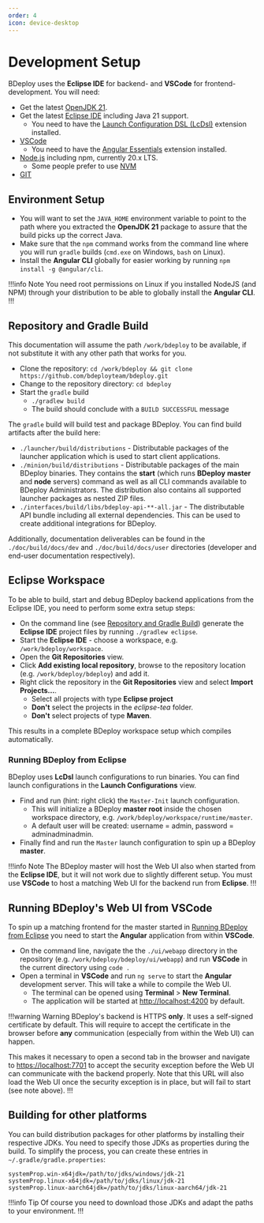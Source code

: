 ```yaml
---
order: 4
icon: device-desktop
---
```

# Development Setup

BDeploy uses the **Eclipse IDE** for backend- and **VSCode** for frontend-development. You will need:

* Get the latest [OpenJDK 21](https://adoptium.net/).
* Get the latest [Eclipse IDE](https://www.eclipse.org/downloads/) including Java 21 support.
    * You need to have the [Launch Configuration DSL (LcDsl)](https://marketplace.eclipse.org/content/launch-configuration-dsl) extension installed.
* [VSCode](https://code.visualstudio.com/download)
    * You need to have the [Angular Essentials](https://marketplace.visualstudio.com/items?itemName=johnpapa.angular-essentials) extension installed.
* [Node.js](https://nodejs.org/de) including npm, currently 20.x LTS.
    * Some people prefer to use [NVM](https://github.com/nvm-sh/nvm)
* [GIT](https://git-scm.com/downloads)

## Environment Setup

* You will want to set the `JAVA_HOME` environment variable to point to the path where you extracted the **OpenJDK 21** package to assure that the build picks up the correct Java.
* Make sure that the `npm` command works from the command line where you will run `gradle` builds (`cmd.exe` on Windows, `bash` on Linux).
* Install the **Angular CLI** globally for easier working by running `npm install -g @angular/cli`.

!!!info Note
You need root permissions on Linux if you installed NodeJS (and NPM) through your distribution to be able to globally install the **Angular CLI**.
!!!

## Repository and Gradle Build

This documentation will assume the path `/work/bdeploy` to be available, if not substitute it with any other path that works for you.

* Clone the repository: `cd /work/bdeploy && git clone https://github.com/bdeployteam/bdeploy.git`
* Change to the repository directory: `cd bdeploy`
* Start the `gradle` build
    * `./gradlew build`
    * The build should conclude with a `BUILD SUCCESSFUL` message

The `gradle` build will build test and package BDeploy. You can find build artifacts after the build here:

* `./launcher/build/distributions` - Distributable packages of the launcher application which is used to start client applications.
* `./minion/build/distributions` - Distributable packages of the main BDeploy binaries. They contains the **start** (which runs **BDeploy** **master** and **node** servers) command as well as all CLI commands available to BDeploy Administrators. The distribution also contains all supported launcher packages as nested ZIP files.
* `./interfaces/build/libs/bdeploy-api-**-all.jar` - The distributable API bundle including all external dependencies. This can be used to create additional integrations for BDeploy.

Additionally, documentation deliverables can be found in the `./doc/build/docs/dev` and `./doc/build/docs/user` directories (developer and end-user documentation respectively).

## Eclipse Workspace

To be able to build, start and debug BDeploy backend applications from the Eclipse IDE, you need to perform some extra setup steps:

* On the command line (see [Repository and Gradle Build](/devenv/#repository-and-gradle-build)) generate the **Eclipse IDE** project files by running `./gradlew eclipse`.
* Start the **Eclipse IDE** - choose a workspace, e.g. `/work/bdeploy/workspace`.
* Open the **Git Repositories** view.
* Click **Add existing local repository**, browse to the repository location (e.g. `/work/bdeploy/bdeploy`) and add it.
* Right click the repository in the **Git Repositories** view and select **Import Projects...**.
    * Select all projects with type **Eclipse project**
    * **Don't** select the projects in the _eclipse-tea_ folder.
    * **Don't** select projects of type **Maven**.

This results in a complete BDeploy workspace setup which compiles automatically.

### Running BDeploy from Eclipse

BDeploy uses **LcDsl** launch configurations to run binaries. You can find launch configurations in the **Launch Configurations** view.

* Find and run (hint: right click) the `Master-Init` launch configuration.
    * This will initialize a BDeploy **master root** inside the chosen workspace directory, e.g. `/work/bdeploy/workspace/runtime/master`.
    * A default user will be created: username = admin, password = adminadminadmin.
* Finally find and run the `Master` launch configuration to spin up a BDeploy **master**.

!!!info Note
The BDeploy master will host the Web UI also when started from the **Eclipse IDE**, but it will not work due to slightly different setup. You must use **VSCode** to host a matching Web UI for the backend run from **Eclipse**.
!!!

## Running BDeploy's Web UI from VSCode

To spin up a matching frontend for the master started in [Running BDeploy from Eclipse](/devenv/#running-bdeploy-from-eclipse) you need to start the **Angular** application from within **VSCode**.

* On the command line, navigate the the `./ui/webapp` directory in the repository (e.g. `/work/bdeploy/bdeploy/ui/webapp`) and run **VSCode** in the current directory using `code .`
* Open a terminal in **VSCode** and run `ng serve` to start the **Angular** development server. This will take a while to compile the Web UI.
    * The terminal can be opened using **Terminal** > **New Terminal**.
    * The application will be started at [http://localhost:4200](http://localhost:4200) by default.

!!!warning Warning
BDeploy's backend is HTTPS **only**. It uses a self-signed certificate by default. This will require to accept the certificate in the browser before **any** communication (especially from within the Web UI) can happen.

This makes it necessary to open a second tab in the browser and navigate to [https://localhost:7701](https://localhost:7701) to accept the security exception before the Web UI can communicate with the backend properly. Note that this URL will also load the Web UI once the security exception is in place, but will fail to start (see note above).
!!!

## Building for other platforms

You can build distribution packages for other platforms by installing their respective JDKs. You need to specify those JDKs as properties during the build. To simplify the process, you can create these entries in `~/.gradle/gradle.properties`:

```properties ~/.gradle/gradle.properties
systemProp.win-x64jdk=/path/to/jdks/windows/jdk-21
systemProp.linux-x64jdk=/path/to/jdks/linux/jdk-21
systemProp.linux-aarch64jdk=/path/to/jdks/linux-aarch64/jdk-21
```

!!!info Tip
Of course you need to download those JDKs and adapt the paths to your environment.
!!!
